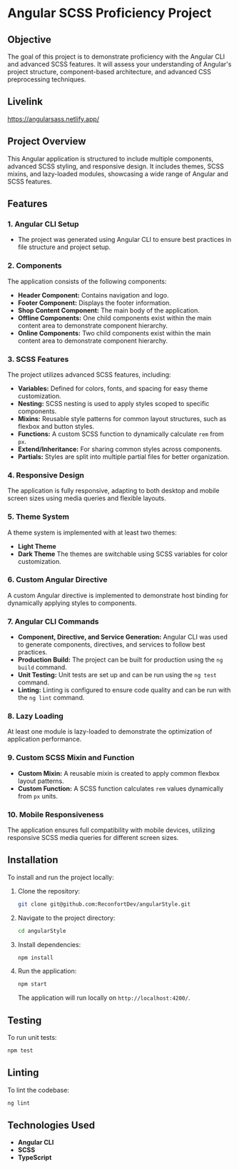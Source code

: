 # Angular SCSS Proficiency Project

## Objective

The goal of this project is to demonstrate proficiency with the Angular CLI and advanced SCSS features. It will assess your understanding of Angular's project structure, component-based architecture, and advanced CSS preprocessing techniques.

## Livelink

https://angularsass.netlify.app/

## Project Overview

This Angular application is structured to include multiple components, advanced SCSS styling, and responsive design. It includes themes, SCSS mixins, and lazy-loaded modules, showcasing a wide range of Angular and SCSS features.

## Features

### 1. Angular CLI Setup
- The project was generated using Angular CLI to ensure best practices in file structure and project setup.

### 2. Components
The application consists of the following components:
- **Header Component:** Contains navigation and logo.
- **Footer Component:** Displays the footer information.
- **Shop Content Component:** The main body of the application.
- **Offline Components:** One child components exist within the main content area to demonstrate component hierarchy.
- **Online Components:** Two child components exist within the main content area to demonstrate component hierarchy.

### 3. SCSS Features
The project utilizes advanced SCSS features, including:
- **Variables:** Defined for colors, fonts, and spacing for easy theme customization.
- **Nesting:** SCSS nesting is used to apply styles scoped to specific components.
- **Mixins:** Reusable style patterns for common layout structures, such as flexbox and button styles.
- **Functions:** A custom SCSS function to dynamically calculate `rem` from `px`.
- **Extend/Inheritance:** For sharing common styles across components.
- **Partials:** Styles are split into multiple partial files for better organization.

### 4. Responsive Design
The application is fully responsive, adapting to both desktop and mobile screen sizes using media queries and flexible layouts.

### 5. Theme System
A theme system is implemented with at least two themes:
- **Light Theme**
- **Dark Theme**
  The themes are switchable using SCSS variables for color customization.

### 6. Custom Angular Directive
A custom Angular directive is implemented to demonstrate host binding for dynamically applying styles to components.

### 7. Angular CLI Commands
- **Component, Directive, and Service Generation:** Angular CLI was used to generate components, directives, and services to follow best practices.
- **Production Build:** The project can be built for production using the `ng build` command.
- **Unit Testing:** Unit tests are set up and can be run using the `ng test` command.
- **Linting:** Linting is configured to ensure code quality and can be run with the `ng lint` command.

### 8. Lazy Loading
At least one module is lazy-loaded to demonstrate the optimization of application performance.

### 9. Custom SCSS Mixin and Function
- **Custom Mixin:** A reusable mixin is created to apply common flexbox layout patterns.
- **Custom Function:** A SCSS function calculates `rem` values dynamically from `px` units.

### 10. Mobile Responsiveness
The application ensures full compatibility with mobile devices, utilizing responsive SCSS media queries for different screen sizes.

## Installation

To install and run the project locally:

1. Clone the repository:
   ```bash
   git clone git@github.com:ReconfortDev/angularStyle.git
   ```

2. Navigate to the project directory:
   ```bash
   cd angularStyle
   ```

3. Install dependencies:
   ```bash
   npm install
   ```

4. Run the application:
   ```bash
   npm start
   ```

   The application will run locally on `http://localhost:4200/`.


## Testing

To run unit tests:

```bash
npm test
```

## Linting

To lint the codebase:

```bash
ng lint
```

## Technologies Used

- **Angular CLI**
- **SCSS**
- **TypeScript**
